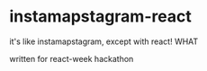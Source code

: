 # instamapstagram-react
it's like instamapstagram, except with react! WHAT

written for react-week hackathon
